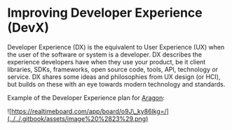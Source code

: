 # Improving Developer Experience \(DevX\)

Developer Experience \(DX\) is the equivalent to User Experience \(UX\) when the user of the software or system is a developer. DX describes the experience developers have when they use your product, be it client libraries, SDKs, frameworks, open source code, tools, API, technology or service. DX shares some ideas and philosophies from UX design \(or HCI\), but builds on these with an eye towards modern technology and standards.

Example of the Developer Experience plan for [Aragon](https://aragon.org):

![https://realtimeboard.com/app/board/o9J\_ky86lkg=/](../../.gitbook/assets/image%20%2823%29.png)



